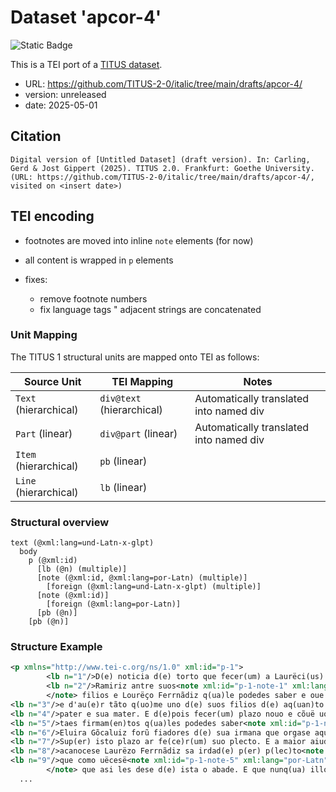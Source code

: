 # Dataset 'apcor-4'

![Static Badge](https://img.shields.io/badge/TEI_validation-passing-green)

This is a TEI port of a [TITUS dataset](http://titus.uni-frankfurt.de/texte/etcs/ital/aport/apcorp/apcor.htm?apcor004.htmapcor.htm).

* URL: https://github.com/TITUS-2-0/italic/tree/main/drafts/apcor-4/
* version: unreleased
* date: 2025-05-01

## Citation
```text
Digital version of [Untitled Dataset] (draft version). In: Carling, Gerd & Jost Gippert (2025). TITUS 2.0. Frankfurt: Goethe University. (URL: https://github.com/TITUS-2-0/italic/tree/main/drafts/apcor-4/, visited on <insert date>)
```

## TEI encoding
* footnotes are moved into inline `note` elements (for now)
* all content is wrapped in `p` elements
* fixes:

    * remove footnote numbers
    * fix language tags
    " adjacent strings are concatenated

### Unit Mapping
The TITUS 1 structural units are mapped onto TEI as follows:

| Source Unit | TEI Mapping | Notes |
|-------------|-------------|-------|
| `Text` (hierarchical) | `div@text` (hierarchical) | Automatically translated into named div |
| `Part` (linear) | `div@part` (linear) | Automatically translated into named div |
| `Item` (hierarchical) | `pb` (linear) |  |
| `Line` (hierarchical) | `lb` (linear) |  |

### Structural overview
```text
text (@xml:lang=und-Latn-x-glpt)
  body
    p (@xml:id)
      [lb (@n) (multiple)]
      [note (@xml:id, @xml:lang=por-Latn) (multiple)]
        [foreign (@xml:lang=und-Latn-x-glpt) (multiple)]
      [note (@xml:id)]
        [foreign (@xml:lang=por-Latn)]
      [pb (@n)]
    [pb (@n)]
```

### Structure Example

```xml
<p xmlns="http://www.tei-c.org/ns/1.0" xml:id="p-1">
        <lb n="1"/>D(e) noticia d(e) torto que fecer(um) a Laurëci(us) Fernãdiz por plazo que fec(e) Gõcauo
        <lb n="2"/>Ramiriz antre suos<note xml:id="p-1-note-1" xml:lang="por-Latn">Nesta palavra e em várias outras o <foreign xml:lang="und-Latn-x-glpt">s</foreign> final vem na entrelinha ou em expoente, assemelhando-se ao sinal abreviativo de <foreign xml:lang="und-Latn-x-glpt">er.</foreign>
        </note> filios e Lourëço Ferrnãdiz q(ua)le podedes saber e oue au(e)r<note xml:id="p-1-note-2" xml:lang="por-Latn">Na palavra <foreign xml:lang="und-Latn-x-glpt">au(e)r</foreign> ('=' haver) e em outras usa um sinal abreviativo parecido com um til em posição quase vertical, podendo indicar a falta de <foreign xml:lang="und-Latn-x-glpt">e</foreign> ou de outras letras e até silabas.</note> d(e) erdad(e)
<lb n="3"/>e d'au(e)r tãto q(uo)me uno d(e) suos filios d(e) aq(uan)to podesë au(e)r d(e) bona d(e) seuo pater e fiolios seu
<lb n="4"/>pater e sua mater. E d(e)pois fecer(um) plazo nouo e cõuë uos a saber q(ua)le in ille se&lt;e&gt;m
<lb n="5"/>taes firmam(en)tos q(ua)les podedes saber<note xml:id="p-1-note-3" xml:lang="por-Latn">Segue-se uma palavra rasurada.</note> Ramiro Gõcaluiz e Gõcaluo Gõca[luiz]
<lb n="6"/>Eluira Gõcaluiz forũ fiadores d(e) sua irmana que orgase aqu[e]le plazo come illos.
<lb n="7"/>Sup(er) isto plazo ar fe(ce)r(um) suo plecto. E a maior aiuda que illos hic cõnocer(um) que les
<lb n="8"/>acanocese Laurëzo Ferrnãdiz sa irdad(e) p(er) p(lec)to<note xml:id="p-1-note-4" xml:lang="por-Latn">Em rigor, a abreviatura desta palavra devia desdobrar-se em <foreign xml:lang="und-Latn-x-glpt">p(re)to,</foreign> mas prefiro <foreign xml:lang="und-Latn-x-glpt">p(lec)to,</foreign> porque é este o sentido e é assim que vem, por extenso, na linha 7.</note> que a teuese o abate d(e) S(an)c(t)o Martino
<lb n="9"/>que como uëcesë<note xml:id="p-1-note-5" xml:lang="por-Latn">Seguem-se, raspadas, umas letras que parecem ser <foreign xml:lang="und-Latn-x-glpt">oct(ra)a.</foreign>
        </note> que asi les dese d(e) ista o abade. E que nunq(ua) illos lecxasë
  ...
```

